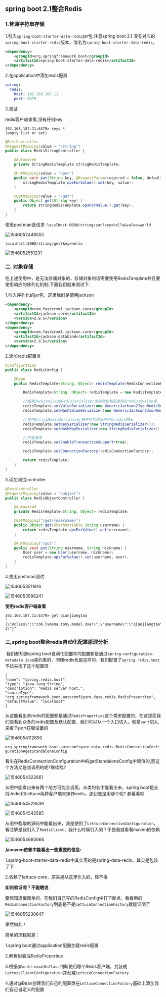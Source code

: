  ## spring boot 2.1整合Redis



### 1.普通字符串存储

1.引入`spring-boot-starter-data-redis`jar包,注意spring boot 2.1 没有对应的`spring-boot-starter-redis`版本，改名为`spring-boot-starter-data-redis`。

```xml
<dependency>
    <groupId>org.springframework.boot</groupId>
    <artifactId>spring-boot-starter-data-redis</artifactId>
</dependency>
```

2.在application中添加redis配置

```yml
spring:
  redis:
    host: 192.168.187.11
    port: 6379
```

3.测试

redis客户端查看,没有任何key

```shell
192.168.187.11:6379> keys *
(empty list or set)
```

```java
@RestController
@RequestMapping(value = "/string")
public class RedisStringController {

    @Autowired
    private StringRedisTemplate stringRedisTemplate;

    @PutMapping(value = "/put")
    public void put(String key, @RequestParam(required = false, defaultValue = "default") String value) {
        stringRedisTemplate.opsForValue().set(key, value);
    }

    @GetMapping(value = "/get")
    public Object get(String key) {
        return stringRedisTemplate.opsForValue().get(key);
    }
}
```

使用postman送请求: `localhost:8080/string/put?key=hello&value=world `

![1546052449553](https://raw.githubusercontent.com/qianjiangtao/spring-boot-summary/master/spring-boot-image/web/redis/1546052449553.png)



`localhost:8080/string/get?key=hello `

![1546052551231](https://raw.githubusercontent.com/qianjiangtao/spring-boot-summary/master/spring-boot-image/web/redis/1546052551231.png)

### 二. 对象存储

在上述使用中，是无法存储对象的，存储对象的话需要使用RedisTemplate并且要使用响应的序列化机制,下面我们就来测试下:

1.引入序列化的jar包，这里我们是使用jackson

```xml
<dependency>
    <groupId>com.fasterxml.jackson.core</groupId>
    <artifactId>jackson-core</artifactId>
    <version>2.9.5</version>
</dependency>
<dependency>
    <groupId>com.fasterxml.jackson.core</groupId>
    <artifactId>jackson-databind</artifactId>
    <version>2.9.5</version>
</dependency>
```

2.添加redis配置类

```java
@Configuration
public class RedisConfig {

    @Bean
    public RedisTemplate<String, Object> redisTemplate(RedisConnectionFactory redisConnectionFactory) {

        RedisTemplate<String, Object> redisTemplate = new RedisTemplate<>();

        //使用Jackson2JsonRedisSerializer来序列化和反序列化redis的value值
        redisTemplate.setValueSerializer(new GenericJackson2JsonRedisSerializer());
        redisTemplate.setHashValueSerializer(new GenericJackson2JsonRedisSerializer());

        //使用StringRedisSerializer来序列化和反序列化redis的ke
        redisTemplate.setKeySerializer(new StringRedisSerializer());
        redisTemplate.setHashKeySerializer(new StringRedisSerializer());

        //开启事务
        redisTemplate.setEnableTransactionSupport(true);

        redisTemplate.setConnectionFactory(redisConnectionFactory);

        return redisTemplate;
    }
}
```



3.添加测试controller

```java
@RestController
@RequestMapping(value = "/object")
public class RedisObjectController {

    @Autowired
    private RedisTemplate<String, Object> redisTemplate;

    @GetMapping("/get/{username}")
    public Object get(@PathVariable String username) {
        return redisTemplate.opsForValue().get(username);
    }

    @PutMapping("/put")
    public void put(String username, String nickname) {
        User user = new User(username, nickname);
        redisTemplate.opsForValue().set(username, user);
    }
}
```



4.使用postman测试

![1546053511816](https://raw.githubusercontent.com/qianjiangtao/spring-boot-summary/master/spring-boot-image/web/redis/1546053511816.png)

![1546053586241](https://raw.githubusercontent.com/qianjiangtao/spring-boot-summary/master/spring-boot-image/web/redis/1546053586241.png)

**使用redis客户端查看**

```shell
192.168.187.11:6379> get qianjiangtao
"{\"@class\":\"com.lvmama.tony.model.User\",\"username\":\"qianjiangtao\",\"nickname\":\"Tony-J\"}"
```



### 三,spring boot整合redis自动化配置原理分析

​	我们都知道spring boot自动化配置中的配置都是通过`spring-configuration-metadata.json`来约束的，同理redis也是这样的，我们配置了`spring.redis.host`,不妨来找下这个配置项

```
{
"name": "spring.redis.host",
"type": "java.lang.String",
"description": "Redis server host.",
"sourceType": "org.springframework.boot.autoconfigure.data.redis.RedisProperties",
"defaultValue": "localhost"
}
```

从这能看出来redis的配置都是通过`RedisProperties`这个类来配置的，在这里面我们能看到众多的redis配置及默认配置，我们可以从一个入口切入，就拿`port`切入,来看下port在哪设置的

![1546054112690](https://raw.githubusercontent.com/qianjiangtao/spring-boot-summary/master/spring-boot-image/web/redis/1546054112690.png)



`org.springframework.boot.autoconfigure.data.redis.RedisConnectionConfiguration#getStandaloneConfig`

看出在RedisConnectionConfiguration中的getStandaloneConfig中赋值的,那这个方法又是谁调用的呢?继续找?

![1546054322661](https://raw.githubusercontent.com/qianjiangtao/spring-boot-summary/master/spring-boot-image/web/redis/1546054322661.png)

从图中能看出来有两个地方可能会调用，从类的名字能看出来，spring boot是支持Jedis和Lettuce两种客户端来操作redis，那到底是用哪个呢? 都看看呗

![1546054523509](https://raw.githubusercontent.com/qianjiangtao/spring-boot-summary/master/spring-boot-image/web/redis/1546054523509.png)



![1546054542585](https://raw.githubusercontent.com/qianjiangtao/spring-boot-summary/master/spring-boot-image/web/redis/1546054542585.png)



从图中截取的源码中能看出来，我是使用了`LettuceConnectionConfiguration`，看注解是我引入了`RedisClient`，我什么时候引入的？于是我就看看maven的依赖

![1546054690666](https://raw.githubusercontent.com/qianjiangtao/spring-boot-summary/master/spring-boot-image/web/redis/1546054690666.png)



**从maven依赖中能看出一些重要的信息:**

1.spring-boot-starter-data-redis中其实用的是spring-data-redis，其实是包装了下

2.依赖了lettuce-core，原来是从这里引入的，怪不得



**如何验证呢？不能瞎说**

​	要想知道很简单的，在我们自己写的RedisConfig中打下断点，看看用的`RedisConnectionFactory`到底是不是`LettuceConnectionFactory`就能证明了

![1546055230647](https://raw.githubusercontent.com/qianjiangtao/spring-boot-summary/master/spring-boot-image/web/redis/1546055230647.png)



果然如此！



简单的流程就是：

1.spring boot通过application配置加载redis配置

2.解析封装成RedisProperties

3.根据`@ConditionalOnClass`判断使用哪个Redis客户端，封装成`LettuceClientConfiguration`并创建`LettuceConnectionFactory`

4.通过@Bean创建我们自己的配置类在`LettuceConnectionFactory`基础上添加我们自己自定义的配置